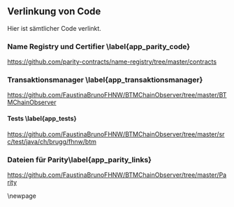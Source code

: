 
## Verlinkung von Code

Hier ist sämtlicher Code verlinkt. 

###  Name Registry und Certifier \label{app_parity_code}

https://github.com/parity-contracts/name-registry/tree/master/contracts

### Transaktionsmanager \label{app_transaktionsmanager}

https://github.com/FaustinaBrunoFHNW/BTMChainObserver/tree/master/BTMChainObserver

#### Tests \label{app_tests}

https://github.com/FaustinaBrunoFHNW/BTMChainObserver/tree/master/src/test/java/ch/brugg/fhnw/btm

### Dateien für Parity\label{app_parity_links}

https://github.com/FaustinaBrunoFHNW/BTMChainObserver/tree/master/Parity

\newpage

